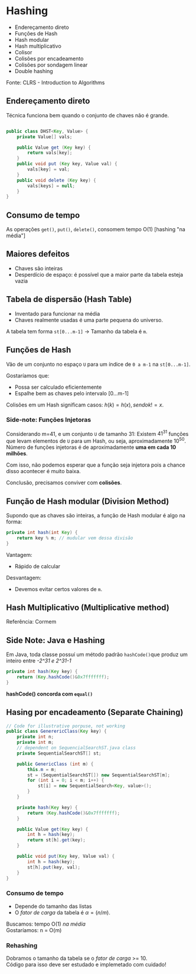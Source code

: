 # Hashing

- Endereçamento direto
- Funções de Hash
- Hash modular
- Hash multiplicativo
- Colisor
- Colisões por encadeamento
- Colisões por sondagem linear
- Double hashing

Fonte: CLRS - Introduction to Algorithms

## Endereçamento direto

Técnica funciona bem quando o conjunto de chaves não é grande.

```java

public class DHST<Key, Value> {
    private Value[] vals;

    public Value get (Key key) {
        return vals[key];
    }
    public void put (Key key, Value val) {
        vals[key] = val;
    }
    public void delete (Key key) {
        vals[keys] = null;
    }
}

```

## Consumo de tempo

As operações `get()`, `put()`, `delete()`, consomem tempo O(1) [hashing "na média"]

## Maiores defeitos

- Chaves são inteiras
- Desperdício de espaço: é possível que a maior parte da tabela esteja vazia

## Tabela de dispersão (Hash Table)

- Inventado para funcionar na média
- Chaves realmente usadas é uma parte pequena do universo.

A tabela tem forma `st[0...m-1]` -> Tamanho da tabela é `m`.

## Funções de Hash

Vão de um conjunto no espaço `U` para um índice de `0 a m-1` na `st[0...m-1]`.

Gostaríamos que:

- Possa ser calculado eficientemente
- Espalhe bem as chaves pelo intervalo [0...m-1]

Colisões em um Hash significam casos: $h(k) = h(x), sendo k != x$.

### Side-note: Funções Injetoras

Considerando m=41, e um conjunto `U` de tamanho 31: Existem $41^31$ funções que levam elementos de `U` para um Hash, ou seja, aproximadamente $10^50$. Número de funções injetoras é de aproximadamente **uma em cada 10 milhões**.

Com isso, não podemos esperar que a função seja injetora pois a chance disso acontecer é muito baixa.

Conclusão, precisamos conviver com **colisões**.

## Função de Hash modular (Division Method)

Supondo que as chaves são inteiras, a função de Hash modular é algo na forma:

```java
private int hash(int Key) {
    return key % m; // mudular vem dessa divisão
}
```

Vantagem:

- Rápido de calcular

Desvantagem:

- Devemos evitar certos valores de `m`.

## Hash Multiplicativo (Multiplicative method)

Referência: Cormem

## Side Note: Java e Hashing

Em Java, toda classe possuí um método padrão `hashCode()`que produz um inteiro entre *-2^31 e 2^31-1*

```java
private int hash(Key key) {
    return (Key.hashCode()&0x7fffffff);
}
```

**hashCode() concorda com `equal()`**


## Hasing por encadeamento (Separate Chaining)

```java
// Code for illustrative porpuse, not working
public class GenerericClass(Key key) {
    private int n;
    private int m;
    // dependent on SequencialSearchST.java class
    private SequentialSearchST[] st;

    public GenericClass (int m) {
        this.m = m;
        st = (SequentialSearchST[]) new SequentialSearchST[m];
        for (int i = 0; i < m; i++) {
            st[i] = new SequentialSearch<Key, value>();
        }
    }

    private hash(Key key) {
        return (Key.hashCode()&0x7fffffff);
    }

    public Value get(Key key) {
        int h = hash(key);
        return st[h].get(key);
    }

    public void put(Key key, Value val) {
        int h = hash(key);
        st[h].put(key, val);
    }
}
```

### Consumo de tempo

- Depende do tamanho das listas
- O *fator de carga* da tabela é $\alpha = (n/m)$.

Buscamos: tempo O(1) *na média* \
Gostaríamos: n = O(m)

### Rehashing

Dobramos o tamanho da tabela se o *fator de carga* >= 10. \
Código para isso deve ser estudado e implemetado com cuidado!